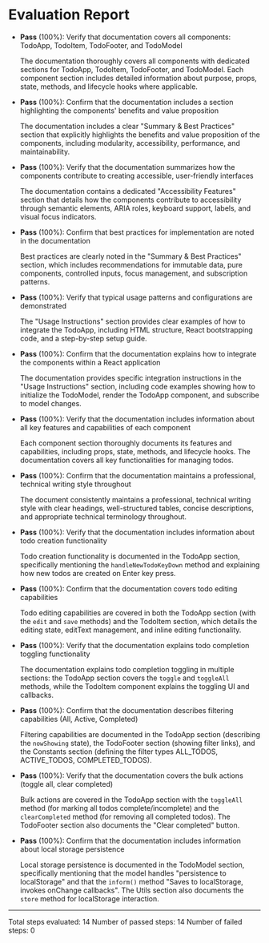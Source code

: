 # Evaluation Report

- **Pass** (100%): Verify that documentation covers all components: TodoApp, TodoItem, TodoFooter, and TodoModel
  
  The documentation thoroughly covers all components with dedicated sections for TodoApp, TodoItem, TodoFooter, and TodoModel. Each component section includes detailed information about purpose, props, state, methods, and lifecycle hooks where applicable.

- **Pass** (100%): Confirm that the documentation includes a section highlighting the components' benefits and value proposition
  
  The documentation includes a clear "Summary & Best Practices" section that explicitly highlights the benefits and value proposition of the components, including modularity, accessibility, performance, and maintainability.

- **Pass** (100%): Verify that the documentation summarizes how the components contribute to creating accessible, user-friendly interfaces
  
  The documentation contains a dedicated "Accessibility Features" section that details how the components contribute to accessibility through semantic elements, ARIA roles, keyboard support, labels, and visual focus indicators.

- **Pass** (100%): Confirm that best practices for implementation are noted in the documentation
  
  Best practices are clearly noted in the "Summary & Best Practices" section, which includes recommendations for immutable data, pure components, controlled inputs, focus management, and subscription patterns.

- **Pass** (100%): Verify that typical usage patterns and configurations are demonstrated
  
  The "Usage Instructions" section provides clear examples of how to integrate the TodoApp, including HTML structure, React bootstrapping code, and a step-by-step setup guide.

- **Pass** (100%): Confirm that the documentation explains how to integrate the components within a React application
  
  The documentation provides specific integration instructions in the "Usage Instructions" section, including code examples showing how to initialize the TodoModel, render the TodoApp component, and subscribe to model changes.

- **Pass** (100%): Verify that the documentation includes information about all key features and capabilities of each component
  
  Each component section thoroughly documents its features and capabilities, including props, state, methods, and lifecycle hooks. The documentation covers all key functionalities for managing todos.

- **Pass** (100%): Confirm that the documentation maintains a professional, technical writing style throughout
  
  The document consistently maintains a professional, technical writing style with clear headings, well-structured tables, concise descriptions, and appropriate technical terminology throughout.

- **Pass** (100%): Verify that the documentation includes information about todo creation functionality
  
  Todo creation functionality is documented in the TodoApp section, specifically mentioning the `handleNewTodoKeyDown` method and explaining how new todos are created on Enter key press.

- **Pass** (100%): Confirm that the documentation covers todo editing capabilities
  
  Todo editing capabilities are covered in both the TodoApp section (with the `edit` and `save` methods) and the TodoItem section, which details the editing state, editText management, and inline editing functionality.

- **Pass** (100%): Verify that the documentation explains todo completion toggling functionality
  
  The documentation explains todo completion toggling in multiple sections: the TodoApp section covers the `toggle` and `toggleAll` methods, while the TodoItem component explains the toggling UI and callbacks.

- **Pass** (100%): Confirm that the documentation describes filtering capabilities (All, Active, Completed)
  
  Filtering capabilities are documented in the TodoApp section (describing the `nowShowing` state), the TodoFooter section (showing filter links), and the Constants section (defining the filter types ALL_TODOS, ACTIVE_TODOS, COMPLETED_TODOS).

- **Pass** (100%): Verify that the documentation covers the bulk actions (toggle all, clear completed)
  
  Bulk actions are covered in the TodoApp section with the `toggleAll` method (for marking all todos complete/incomplete) and the `clearCompleted` method (for removing all completed todos). The TodoFooter section also documents the "Clear completed" button.

- **Pass** (100%): Confirm that the documentation includes information about local storage persistence
  
  Local storage persistence is documented in the TodoModel section, specifically mentioning that the model handles "persistence to localStorage" and that the `inform()` method "Saves to localStorage, invokes onChange callbacks". The Utils section also documents the `store` method for localStorage interaction.

---

Total steps evaluated: 14
Number of passed steps: 14
Number of failed steps: 0